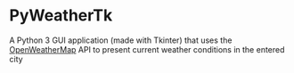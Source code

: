 # PyWeatherTk

A Python 3 GUI application (made with Tkinter) that uses the [OpenWeatherMap](https://openweathermap.org/) API to present current weather conditions in the entered city